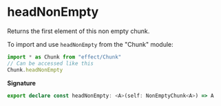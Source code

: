 # headNonEmpty

Returns the first element of this non empty chunk.

To import and use `headNonEmpty` from the "Chunk" module:

```ts
import * as Chunk from "effect/Chunk"
// Can be accessed like this
Chunk.headNonEmpty
```

**Signature**

```ts
export declare const headNonEmpty: <A>(self: NonEmptyChunk<A>) => A
```
